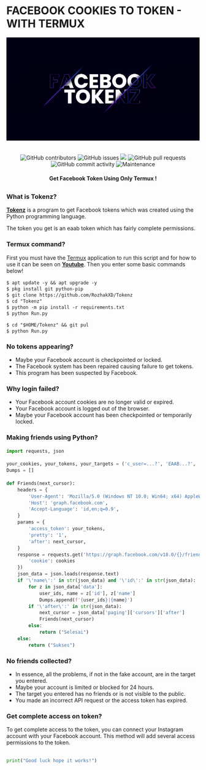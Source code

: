 # FACEBOOK COOKIES TO TOKEN - WITH TERMUX
<div align="center">
  <img src="Data/Tokenz.jpg">
  <br>
  <br>
  <p>
    <img alt="GitHub contributors" src="https://img.shields.io/github/contributors/rozhakxd/Tokenz">
    <img alt="GitHub issues" src="https://img.shields.io/github/issues/rozhakxd/Tokenz">
    <img src="https://img.shields.io/badge/PRs-welcome-brightgreen.svg?style=shields">
    <img alt="GitHub pull requests" src="https://img.shields.io/github/issues-pr/rozhakxd/Tokenz">
    <img alt="GitHub commit activity" src="https://img.shields.io/github/commit-activity/m/rozhakxd/Tokenz">
    <img alt="Maintenance" src="https://img.shields.io/maintenance/no/2023">
  </p>
  <h4> Get Facebook Token Using Only Termux ! </h4>
</div>

##

### What is Tokenz?
[**Tokenz**](https://github.com/RozhakXD/Tokenz) is a program to get Facebook tokens which was created using the Python programming language.

The token you get is an eaab token which has fairly complete permissions.

### Termux command?
First you must have the [Termux](https://f-droid.org/repo/com.termux_118.apk) application to run this script and for how to use it can be seen on [**Youtube**](https://www.youtube.com/rozhakid). Then you enter some basic commands below!
```
$ apt update -y && apt upgrade -y
$ pkg install git python-pip
$ git clone https://github.com/RozhakXD/Tokenz
$ cd "Tokenz"
$ python -m pip install -r requirements.txt
$ python Run.py
```

```
$ cd "$HOME/Tokenz" && git pul
$ python Run.py
```

### No tokens appearing?

- Maybe your Facebook account is checkpointed or locked.
- The Facebook system has been repaired causing failure to get tokens.
- This program has been suspected by Facebook.

### Why login failed?

- Your Facebook account cookies are no longer valid or expired.
- Your Facebook account is logged out of the browser.
- Maybe your Facebook account has been checkpointed or temporarily locked.

### Making friends using Python?

```python
import requests, json

your_cookies, your_tokens, your_targets = ('c_user=...?', 'EAAB...?', '10009...?')
Dumps = []

def Friends(next_cursor):
    headers = {
        'User-Agent': 'Mozilla/5.0 (Windows NT 10.0; Win64; x64) AppleWebKit/537.36 (KHTML, like Gecko) Chrome/117.0.0.0 Safari/537.36',
        'Host': 'graph.facebook.com',
        'Accept-Language': 'id,en;q=0.9',
    }
    params = {
        'access_token': your_tokens,
        'pretty': '1',
        'after': next_cursor,
    }
    response = requests.get('https://graph.facebook.com/v18.0/{}/friends?'.format(your_targets), params = params, headers = headers, cookies = {
        'cookie': cookies
    })
    json_data = json.loads(response.text)
    if '\'name\':' in str(json_data) and '\'id\':' in str(json_data):
        for z in json_data['data']:
            user_ids, name = z['id'], z['name']
            Dumps.append(f'{user_ids}|{name}')
        if '\'after\':' in str(json_data):
            next_cursor = json_data['paging']['cursors']['after']
            Friends(next_cursor)
        else:
            return ("Selesai")
    else:
        return ("Sukses")
```

### No friends collected?

- In essence, all the problems, if not in the fake account, are in the target you entered.
- Maybe your account is limited or blocked for 24 hours.
- The target you entered has no friends or is not visible to the public.
- You made an incorrect API request or the access token has expired.

### Get complete access on token?

To get complete access to the token, you can connect your Instagram account with your Facebook account. This method will add several access permissions to the token.

##
```python
print("Good luck hope it works!")
```
##
